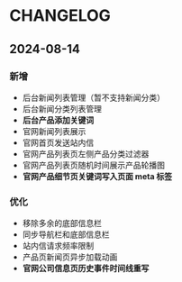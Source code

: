 # CHANGELOG

## 2024-08-14

### 新增

- 后台新闻列表管理（暂不支持新闻分类）
- 后台新闻分类列表管理
- **后台产品添加关键词**
- 官网新闻列表展示
- 官网首页发送站内信
- 官网产品列表页左侧产品分类过滤器
- 官网产品列表页随机时间展示产品轮播图
- **官网产品细节页关键词写入页面 meta 标签**

### 优化

- 移除多余的底部信息栏
- 同步导航栏和底部信息栏
- 站内信请求频率限制
- 产品页新闻页异步加载动画
- **官网公司信息页历史事件时间线重写**